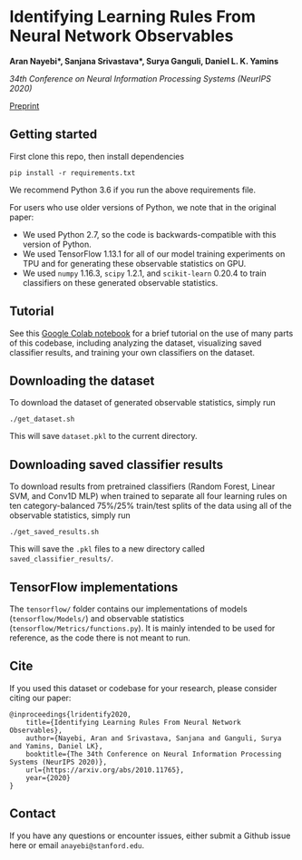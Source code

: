 # Identifying Learning Rules From Neural Network Observables

**Aran Nayebi\*, Sanjana Srivastava\*, Surya Ganguli, Daniel L. K. Yamins**

*34th Conference on Neural Information Processing Systems (NeurIPS 2020)*

[Preprint](https://arxiv.org/abs/2010.11765)

## Getting started

First clone this repo, then install dependencies
```
pip install -r requirements.txt
```
We recommend Python 3.6 if you run the above requirements file.

For users who use older versions of Python, we note that in the original paper:
- We used Python 2.7, so the code is backwards-compatible with this version of Python.
- We used TensorFlow 1.13.1 for all of our model training experiments on TPU and for generating these observable statistics on GPU.
- We used `numpy` 1.16.3, `scipy` 1.2.1, and `scikit-learn` 0.20.4 to train classifiers on these generated observable statistics.

## Tutorial

See this [Google Colab notebook](https://colab.research.google.com/drive/1Uvi0Q-JQ9VJsJiADMoL2eB_z65FzMNfm?usp=sharing) for a brief tutorial on the use of many parts of this codebase, including analyzing the dataset, visualizing saved classifier results, and training your own classifiers on the dataset.

## Downloading the dataset

To download the dataset of generated observable statistics, simply run

```
./get_dataset.sh
```
This will save `dataset.pkl` to the current directory.

## Downloading saved classifier results

To download results from pretrained classifiers (Random Forest, Linear SVM, and Conv1D MLP) when trained to separate all four learning rules on ten category-balanced 75%/25% train/test splits of the data using all of the observable statistics, simply run

```
./get_saved_results.sh
```
This will save the `.pkl` files to a new directory called `saved_classifier_results/`.

## TensorFlow implementations

The `tensorflow/` folder contains our implementations of models (`tensorflow/Models/`) and observable statistics (`tensorflow/Metrics/functions.py`).
It is mainly intended to be used for reference, as the code there is not meant to run.

## Cite

If you used this dataset or codebase for your research, please consider citing our paper:
```
@inproceedings{lridentify2020,
    title={Identifying Learning Rules From Neural Network Observables},
    author={Nayebi, Aran and Srivastava, Sanjana and Ganguli, Surya and Yamins, Daniel LK},
    booktitle={The 34th Conference on Neural Information Processing Systems (NeurIPS 2020)},
    url={https://arxiv.org/abs/2010.11765},
    year={2020}
}
```
## Contact

If you have any questions or encounter issues, either submit a Github issue here or email `anayebi@stanford.edu`.
